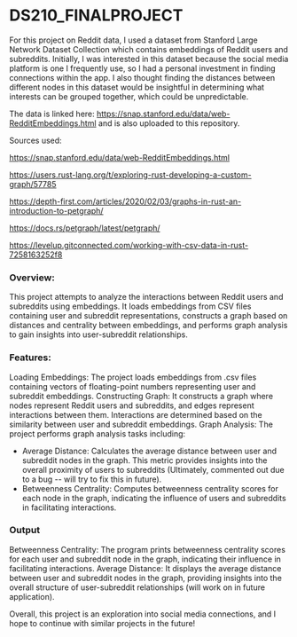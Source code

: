 # DS210_FINALPROJECT
For this project on Reddit data, I used a dataset from Stanford Large Network Dataset Collection which
contains embeddings of Reddit users and subreddits. Initially, I was interested in this dataset because
the social media platform is one I frequently use, so I had a personal investment in finding
connections within the app. I also thought finding the distances between different nodes in this
dataset would be insightful in determining what interests can be grouped together, which could
be unpredictable.

The data is linked here: https://snap.stanford.edu/data/web-RedditEmbeddings.html and is also uploaded to this repository.

Sources used:

https://snap.stanford.edu/data/web-RedditEmbeddings.html

https://users.rust-lang.org/t/exploring-rust-developing-a-custom-graph/57785

https://depth-first.com/articles/2020/02/03/graphs-in-rust-an-introduction-to-petgraph/

https://docs.rs/petgraph/latest/petgraph/

https://levelup.gitconnected.com/working-with-csv-data-in-rust-7258163252f8

### Overview:
This project attempts to analyze the interactions between Reddit users and subreddits using embeddings. It loads embeddings from CSV files containing user and subreddit representations, constructs a graph based on distances and centrality between embeddings, and performs graph analysis to gain insights into user-subreddit relationships.

### Features:
Loading Embeddings: The project loads embeddings from .csv files containing vectors of floating-point numbers representing user and subreddit embeddings.
Constructing Graph: It constructs a graph where nodes represent Reddit users and subreddits, and edges represent interactions between them. Interactions are determined based on the similarity between user and subreddit embeddings.
Graph Analysis: The project performs graph analysis tasks including:
- Average Distance: Calculates the average distance between user and subreddit nodes in the graph. This metric provides insights into the overall proximity of users to subreddits (Ultimately, commented out due to a bug -- will try to fix this in future).
- Betweenness Centrality: Computes betweenness centrality scores for each node in the graph, indicating the influence of users and subreddits in facilitating interactions.

### Output
Betweenness Centrality: The program prints betweenness centrality scores for each user and subreddit node in the graph, indicating their influence in facilitating interactions.
Average Distance: It displays the average distance between user and subreddit nodes in the graph, providing insights into the overall structure of user-subreddit relationships (will work on in future application).

Overall, this project is an exploration into social media connections, and I hope to continue with similar projects in the future!
